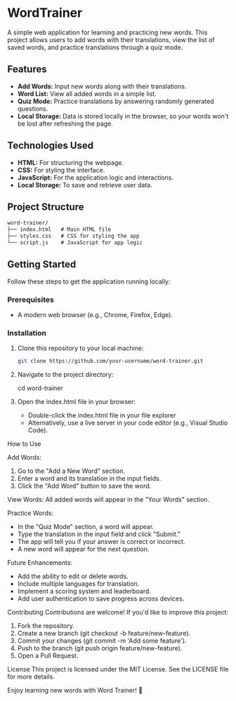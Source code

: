 # WordTrainer

A simple web application for learning and practicing new words. This project allows users to add words with their translations, view the list of saved words, and practice translations through a quiz mode.

## Features

- **Add Words:** Input new words along with their translations.
- **Word List:** View all added words in a simple list.
- **Quiz Mode:** Practice translations by answering randomly generated questions.
- **Local Storage:** Data is stored locally in the browser, so your words won't be lost after refreshing the page.

## Technologies Used

- **HTML:** For structuring the webpage.
- **CSS:** For styling the interface.
- **JavaScript:** For the application logic and interactions.
- **Local Storage:** To save and retrieve user data.

## Project Structure
```markdown
word-trainer/
├── index.html   # Main HTML file
├── styles.css   # CSS for styling the app
└── script.js    # JavaScript for app logic
```


## Getting Started

Follow these steps to get the application running locally:

### Prerequisites

- A modern web browser (e.g., Chrome, Firefox, Edge).

### Installation

1. Clone this repository to your local machine:
   ```bash
   git clone https://github.com/your-username/word-trainer.git

2. Navigate to the project directory:

   cd word-trainer

3. Open the index.html file in your browser:
   - Double-click the index.html file in your file explorer
   - Alternatively, use a live server in your code editor (e.g., Visual Studio Code).


How to Use

Add Words:
1) Go to the "Add a New Word" section.
2) Enter a word and its translation in the input fields.
3) Click the "Add Word" button to save the word.

   
View Words:
All added words will appear in the "Your Words" section.

Practice Words:
- In the "Quiz Mode" section, a word will appear.
- Type the translation in the input field and click "Submit."
- The app will tell you if your answer is correct or incorrect.
- A new word will appear for the next question.

Future Enhancements:
- Add the ability to edit or delete words.
- Include multiple languages for translation.
- Implement a scoring system and leaderboard.
- Add user authentication to save progress across devices.

Contributing
Contributions are welcome! If you'd like to improve this project:
1. Fork the repository.
2. Create a new branch (git checkout -b feature/new-feature).
3. Commit your changes (git commit -m 'Add some feature').
4. Push to the branch (git push origin feature/new-feature).
5. Open a Pull Request.


License
This project is licensed under the MIT License. See the LICENSE file for more details.

Enjoy learning new words with Word Trainer! 🚀
